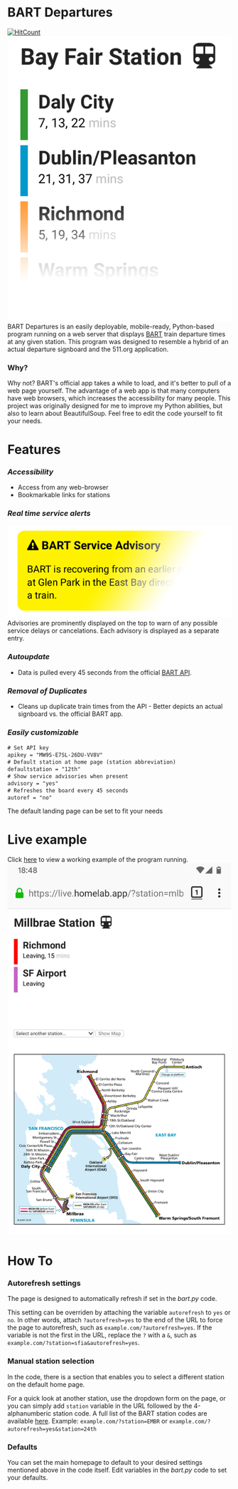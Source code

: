 




# BART Departures
[![HitCount](http://hits.dwyl.com/jimeelicious/bartdepartures.svg)](http://hits.dwyl.com/jimeelicious/bartdepartures) ![Intro](img/times.png) BART Departures is an easily deployable, mobile-ready, Python-based program running on 
a web server that displays [BART](bart.gov) train departure times at any given station. This program was designed to resemble a hybrid of an actual departure signboard and the 511.org application.
### Why?
Why not? BART's official app takes a while to load, and it's better to pull of a web page yourself. The advantage of a web app is that many computers have web browsers, which increases the accessibility for many people. This 
project was originally designed for me to improve my Python abilities, but also to learn about BeautifulSoup. Feel free to edit the code yourself to fit your needs.
# **Features**
### *Accessibility*
   - Access from any web-browser
   - Bookmarkable links for stations
### *Real time service alerts*
   ![Alert example](img/alerts.png) Advisories are prominently displayed on the top to warn of any possible service delays or cancelations. Each advisory is displayed as a separate entry.
### *Autoupdate*
- Data is pulled every 45 seconds from the official [BART API](https://api.bart.gov).
### *Removal of Duplicates*
- Cleans up duplicate train times from the API - Better depicts an actual signboard vs. the official BART app.
   
### *Easily customizable*

```
# Set API key
apikey = "MW9S-E7SL-26DU-VV8V"
# Default station at home page (station abbreviation)
defaultstation = "12th"
# Show service advisories when present
advisory = "yes"
# Refreshes the board every 45 seconds
autoref = "no" 
``` 
The default landing page can be set to fit your needs
  
# **Live example**
Click [here](https://live.homelab.app) to view a working example of the program running. ![Intro](img/screenshot.png)
# **How To**
### Autorefresh settings
The page is designed to automatically refresh if set in the *bart.py* code. 

This setting can be overriden by attaching the variable `autorefresh` to `yes` or `no`. In other words, attach `?autorefresh=yes` to the end of the URL to force the page to autorefresh, such as `example.com/?autorefresh=yes`. If the variable is not the first in the URL, replace the `?` with a `&`, such as `example.com/?station=sfia&autorefresh=yes`.

### Manual station selection
In the code, there is a section that enables you to select a different station on the default home page. 

For a quick look at another station, use the dropdown form on the page, or you can simply add `station` variable in the URL followed by the 4-alphanumberic station code. A full list of the BART station 
codes are available [here](http://api.bart.gov/docs/overview/abbrev.aspx). Example: `example.com/?station=EMBR` or `example.com/?autorefresh=yes&station=24th`

### Defaults
You can set the main homepage to default to your desired settings mentioned above in the code itself. Edit variables in the *bart.py* code to set your defaults.
